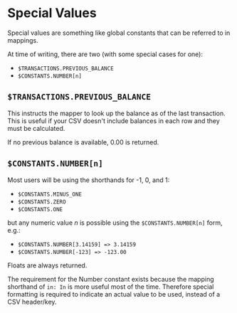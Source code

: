 # Special Values

Special values are something like global constants that can be referred to in mappings.

At time of writing, there are two (with some special cases for one):

- `$TRANSACTIONS.PREVIOUS_BALANCE`
- `$CONSTANTS.NUMBER[n]`

## `$TRANSACTIONS.PREVIOUS_BALANCE`

This instructs the mapper to look up the balance as of the last transaction. This is useful if your CSV doesn't include
balances in each row and they must be calculated.

If no previous balance is available, 0.00 is returned.

## `$CONSTANTS.NUMBER[n]`

Most users will be using the shorthands for -1, 0, and 1:

- `$CONSTANTS.MINUS_ONE`
- `$CONSTANTS.ZERO`
- `$CONSTANTS.ONE`

but any numeric value *n* is possible using the `$CONSTANTS.NUMBER[n]` form, e.g.:

- `$CONSTANTS.NUMBER[3.14159] => 3.14159`
- `$CONSTANTS.NUMBER[-123] => -123.00`

Floats are always returned.

The requirement for the Number constant exists because the mapping shorthand of `in: In` is more useful most of the
time. Therefore special formatting is required to indicate an actual value to be used, instead of a CSV header/key.

